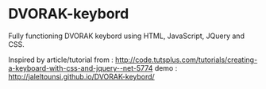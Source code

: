 # DVORAK-keybord
Fully functioning DVORAK keybord using HTML, JavaScript, JQuery and CSS.

Inspired by article/tutorial from :
http://code.tutsplus.com/tutorials/creating-a-keyboard-with-css-and-jquery--net-5774
demo : http://jaleltounsi.github.io/DVORAK-keybord/
